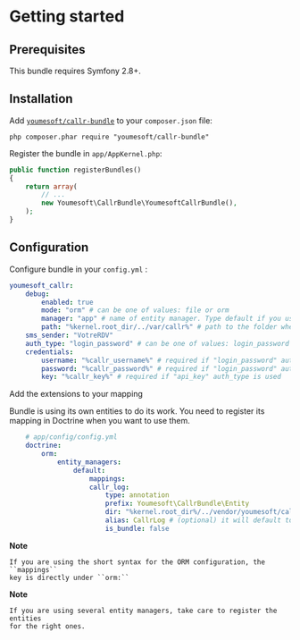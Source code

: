 Getting started
===============

Prerequisites
-------------

This bundle requires Symfony 2.8+.

Installation
------------

Add [`youmesoft/callr-bundle`](https://packagist.org/packages/youmesoft/callr-bundle)
to your `composer.json` file:

    php composer.phar require "youmesoft/callr-bundle"

Register the bundle in `app/AppKernel.php`:

``` php
public function registerBundles()
{
    return array(
        // ...
        new Youmesoft\CallrBundle\YoumesoftCallrBundle(),
    );
}
```

Configuration
-------------

Configure bundle in your `config.yml` :

``` yaml
youmesoft_callr:
    debug:
        enabled: true
        mode: "orm" # can be one of values: file or orm
        manager: "app" # name of entity manager. Type default if you use default one in doctrine configuration required if "orm" mode is used
        path: "%kernel.root_dir/../var/callr%" # path to the folder where to store the logs. required if "file" mode is used
    sms_sender: "VotreRDV"
    auth_type: "login_password" # can be one of values: login_password or api_key
    credentials:
        username: "%callr_username%" # required if "login_password" auth_type is used
        password: "%callr_password%" # required if "login_password" auth_type is used
        key: "%callr_key%" # required if "api_key" auth_type is used
```


Add the extensions to your mapping

Bundle is using its own entities to do its work. You need to register its mapping in Doctrine when you want to use them.

``` yaml
    # app/config/config.yml
    doctrine:
        orm:
            entity_managers:
                default:
                    mappings:
                    callr_log:
                        type: annotation
                        prefix: Youmesoft\CallrBundle\Entity
                        dir: "%kernel.root_dir%/../vendor/youmesoft/callr-bundle/Entity"
                        alias: CallrLog # (optional) it will default to the name set for the mapping
                        is_bundle: false
```

**Note**

    If you are using the short syntax for the ORM configuration, the ``mappings``
    key is directly under ``orm:``

**Note**

    If you are using several entity managers, take care to register the entities
    for the right ones.